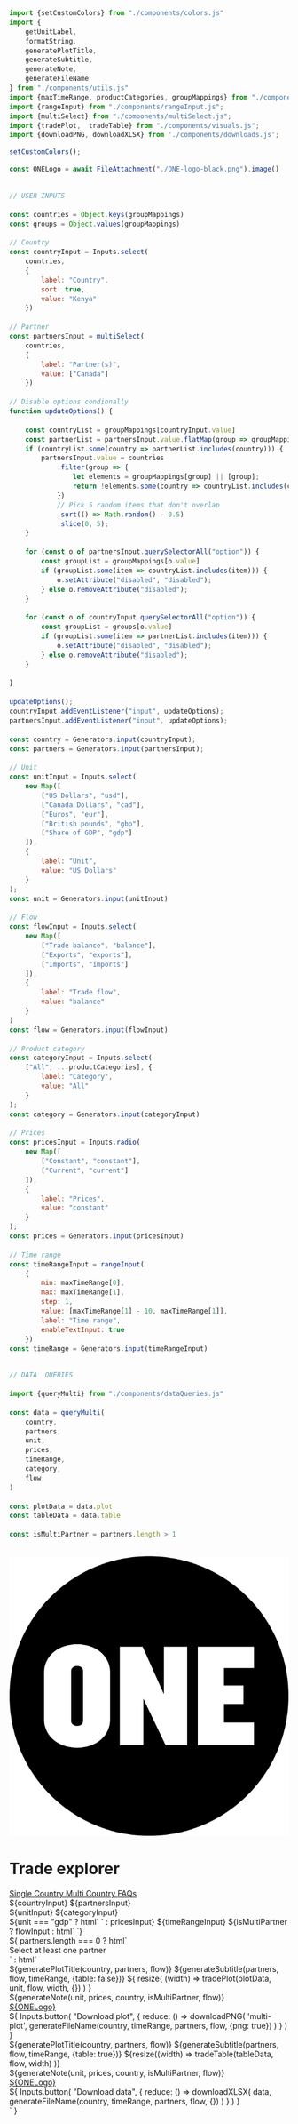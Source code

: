 ```js
import {setCustomColors} from "./components/colors.js"
import {
    getUnitLabel, 
    formatString,
    generatePlotTitle,
    generateSubtitle, 
    generateNote, 
    generateFileName
} from "./components/utils.js"
import {maxTimeRange, productCategories, groupMappings} from "./components/inputValues.js";
import {rangeInput} from "./components/rangeInput.js";
import {multiSelect} from "./components/multiSelect.js";
import {tradePlot,  tradeTable} from "./components/visuals.js";
import {downloadPNG, downloadXLSX} from './components/downloads.js';
```

```js 
setCustomColors();
```

```js
const ONELogo = await FileAttachment("./ONE-logo-black.png").image()
```

```js

// USER INPUTS

const countries = Object.keys(groupMappings)
const groups = Object.values(groupMappings)

// Country
const countryInput = Inputs.select(
    countries,
    {
        label: "Country",
        sort: true,
        value: "Kenya"
    })

// Partner
const partnersInput = multiSelect(
    countries,
    {
        label: "Partner(s)",
        value: ["Canada"]
    })

// Disable options condionally
function updateOptions() {

    const countryList = groupMappings[countryInput.value]
    const partnerList = partnersInput.value.flatMap(group => groupMappings[group] || [group]);
    if (countryList.some(country => partnerList.includes(country))) {
        partnersInput.value = countries
            .filter(group => {
                let elements = groupMappings[group] || [group];
                return !elements.some(country => countryList.includes(country));
            })
            // Pick 5 random items that don't overlap
            .sort(() => Math.random() - 0.5)
            .slice(0, 5);
    }

    for (const o of partnersInput.querySelectorAll("option")) {
        const groupList = groupMappings[o.value]
        if (groupList.some(item => countryList.includes(item))) {
            o.setAttribute("disabled", "disabled");
        } else o.removeAttribute("disabled");
    }

    for (const o of countryInput.querySelectorAll("option")) {
        const groupList = groups[o.value]
        if (groupList.some(item => partnerList.includes(item))) {
            o.setAttribute("disabled", "disabled");
        } else o.removeAttribute("disabled");
    }

}

updateOptions();
countryInput.addEventListener("input", updateOptions);
partnersInput.addEventListener("input", updateOptions);

const country = Generators.input(countryInput);
const partners = Generators.input(partnersInput);

// Unit
const unitInput = Inputs.select(
    new Map([
        ["US Dollars", "usd"],
        ["Canada Dollars", "cad"],
        ["Euros", "eur"],
        ["British pounds", "gbp"],
        ["Share of GDP", "gdp"]
    ]),
    {
        label: "Unit",
        value: "US Dollars"
    }
);
const unit = Generators.input(unitInput)

// Flow
const flowInput = Inputs.select(
    new Map([
        ["Trade balance", "balance"],
        ["Exports", "exports"],
        ["Imports", "imports"]
    ]),
    {
        label: "Trade flow",
        value: "balance"
    }
)
const flow = Generators.input(flowInput)

// Product category
const categoryInput = Inputs.select(
    ["All", ...productCategories], {
        label: "Category",
        value: "All"
    }
);
const category = Generators.input(categoryInput)

// Prices
const pricesInput = Inputs.radio(
    new Map([
        ["Constant", "constant"],
        ["Current", "current"]
    ]),
    {
        label: "Prices",
        value: "constant"
    }
);
const prices = Generators.input(pricesInput)

// Time range
const timeRangeInput = rangeInput(
    {
        min: maxTimeRange[0],
        max: maxTimeRange[1],
        step: 1,
        value: [maxTimeRange[1] - 10, maxTimeRange[1]],
        label: "Time range",
        enableTextInput: true
    })
const timeRange = Generators.input(timeRangeInput)

```

```js

// DATA  QUERIES

import {queryMulti} from "./components/dataQueries.js"

const data = queryMulti(
    country,
    partners,
    unit,
    prices,
    timeRange,
    category,
    flow
)

const plotData = data.plot
const tableData = data.table

const isMultiPartner = partners.length > 1



```

<div class="title-container">
    <div class="title-logo">
        <a href="https://data.one.org/" target="_blank">
            <img src="./ONE-logo-black.png" alt="A black circle with ONE written in white thick letters.">
        </a>
    </div>
    <h1 class="title-text">
        Trade explorer
    </h1>
</div>

<div class="header card">
    <a class="view-button" href="./">
        Single Country
    </a>
    <a class="view-button active" href="./multi">
        Multi Country
    </a>
    <a class="view-button" href="./faqs">
        FAQs
    </a>
</div>

<div class="card settings">
    <div class="settings-group">
        ${countryInput}
        ${partnersInput}
    </div>
    <div class="settings-group">
        ${unitInput}
        ${categoryInput}
    </div>
    <div class="settings-group">
        ${unit === "gdp" ? html` ` : pricesInput}
        ${timeRangeInput}
        ${isMultiPartner ? flowInput : html` `}
    </div>
</div>
${ 
    partners.length === 0 
    ? html`
        <div class="grid grid-cols-2">
            <div class="card"> 
                <div class="warning">
                    Select at least one partner
                </div>
            </div>
        </div>
    `
    : html`
        <div class="grid grid-cols-2">
            <div class="card">
                <div class="plot-container" id="multi-plot">
                    ${generatePlotTitle(country, partners, flow)}
                    ${generateSubtitle(partners, flow, timeRange, {table: false})}
                    ${
                        resize(
                            (width) => tradePlot(plotData, unit, flow, width, {})
                        )
                    }
                    <div class="bottom-panel">
                        <div class="text-section">
                            ${generateNote(unit, prices, country, isMultiPartner, flow)}
                        </div>
                        <div class="logo-section">
                            <a href="https://data.one.org/" target="_blank">
                                ${ONELogo}
                            </a>
                        </div>
                    </div>
                </div>
                <div class="download-panel">
                    ${
                        Inputs.button(
                            "Download plot", {
                                reduce: () => downloadPNG(
                                    'multi-plot',
                                    generateFileName(country, timeRange, partners, flow, {png: true})
                                )
                            }
                        )
                    }
                </div>
            </div>
            <div class="card">
                <div class="plot-container" id="multi-table">
                        ${generatePlotTitle(country, partners, flow)}
                        ${generateSubtitle(partners, flow, timeRange, {table: true})}
                        ${resize((width) =>
                            tradeTable(tableData, flow, width)
                        )}
                        <div class="bottom-panel">
                            <div class="text-section">
                                ${generateNote(unit, prices, country, isMultiPartner, flow)}
                            </div>
                            <div class="logo-section">
                                <a href="https://data.one.org/" target="_blank">
                                    ${ONELogo}
                                </a>
                            </div>
                        </div>
                </div>
                <div class="download-panel">
                        ${
                            Inputs.button(
                                "Download data", {
                                    reduce: () => downloadXLSX(
                                        data,
                                        generateFileName(country, timeRange, partners, flow, {})
                                    )
                                }
                            )
                        }
                </div>
            </div>
        </div>
    `
}